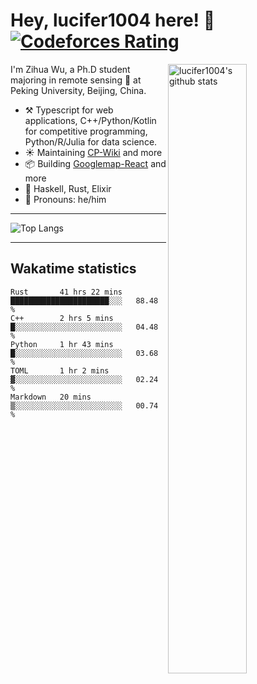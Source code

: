 # Hey, lucifer1004 here! :wave: [![Codeforces Rating](https://cfrating.ihcr.top/?user=lucifer1004&style=flat-square)](https://codeforces.com/profile/lucifer1004)

<img width="50%" align="right" alt="lucifer1004's github stats" src="https://github-readme-stats.vercel.app/api?username=lucifer1004&show_icons=true">

I'm Zihua Wu, a Ph.D student majoring in remote sensing :satellite: at Peking University, Beijing, China.

- :hammer_and_pick: Typescript for web applications, C++/Python/Kotlin for competitive programming, Python/R/Julia for data science.
- :sunny: Maintaining [CP-Wiki](https://cp-wiki.vercel.app) and more 
- :package: Building [Googlemap-React](https://github.com/googlemap-react/googlemap-react) and more
- :seedling: Haskell, Rust, Elixir
- :man: Pronouns: he/him

---

![Top Langs](https://github-readme-stats.vercel.app/api/top-langs/?username=lucifer1004&layout=compact)

---

## Wakatime statistics

<!--START_SECTION:waka-->
```text
Rust       41 hrs 22 mins  ██████████████████████░░░   88.48 % 
C++        2 hrs 5 mins    █░░░░░░░░░░░░░░░░░░░░░░░░   04.48 % 
Python     1 hr 43 mins    █░░░░░░░░░░░░░░░░░░░░░░░░   03.68 % 
TOML       1 hr 2 mins     ▓░░░░░░░░░░░░░░░░░░░░░░░░   02.24 % 
Markdown   20 mins         ▒░░░░░░░░░░░░░░░░░░░░░░░░   00.74 % 
```
<!--END_SECTION:waka-->
